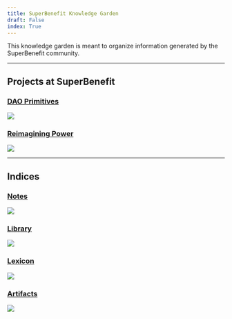 ```yaml
---
title: SuperBenefit Knowledge Garden
draft: False
index: True
---
```


This knowledge garden is meant to organize information generated by the SuperBenefit community. 

---

## Projects at SuperBenefit

### [DAO Primitives](notes/dao-primitives/DAO%20Primitives.md)

![](notes/dao-primitives/DAO%20Primitives.md#^502d53)

### [Reimagining Power](notes/rpp/index.md.md)

![](notes/rpp/Reimagining%20Power%20-%20How%20Web3%20Can%20Transform%20Impact.md#^5b4dff)

---

## Indices

### [Notes](notes/index.md)

![](notes/index.md#^5197a8)

### [Library](library/index.md)

![](library/index.md#^2cfaec)

### [Lexicon](tags/index.md)

![](tags/index.md#^9b312a)

### [Artifacts](artifacts/index.md)

![](artifacts/index.md#^c5ed6c)

